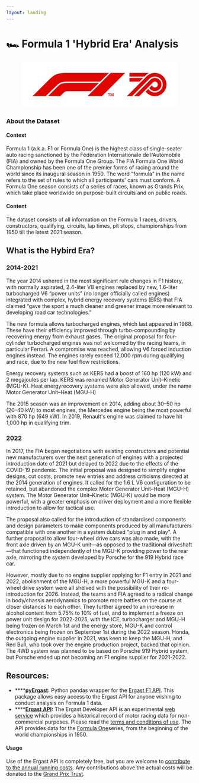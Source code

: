 ```yaml
---
layout: landing
---
```


# 🏎 Formula 1 'Hybrid Era' Analysis

<figure><img src=".gitbook/assets/JPG-RGB-F1_70_Number_HotRed_Standard_RGB-1024x302.jpg" alt=""><figcaption></figcaption></figure>

### About the Dataset

#### Context

Formula 1 (a.k.a. F1 or Formula One) is the highest class of single-seater auto racing sanctioned by the Fédération Internationale de l'Automobile (FIA) and owned by the Formula One Group. The FIA Formula One World Championship has been one of the premier forms of racing around the world since its inaugural season in 1950. The word "formula" in the name refers to the set of rules to which all participants' cars must conform. A Formula One season consists of a series of races, known as Grands Prix, which take place worldwide on purpose-built circuits and on public roads.

#### Content

The dataset consists of all information on the Formula 1 races, drivers, constructors, qualifying, circuits, lap times, pit stops, championships from 1950 till the latest 2021 season.

## What is the Hybird Era?

### 2014-2021

The year 2014 ushered in the most significant rule changes in F1 history, with normally aspirated, 2.4-liter V8 engines replaced by new, 1.6-liter turbocharged V6 “power units” (no longer officially called engines) integrated with complex, hybrid energy recovery systems (ERS) that FIA claimed “gave the sport a much cleaner and greener image more relevant to developing road car technologies.”&#x20;

The new formula allows turbocharged engines, which last appeared in 1988. These have their efficiency improved through turbo-compounding by recovering energy from exhaust gases. The original proposal for four-cylinder turbocharged engines was not welcomed by the racing teams, in particular Ferrari. A compromise was reached, allowing V6 forced induction engines instead. The engines rarely exceed 12,000 rpm during qualifying and race, due to the new fuel flow restrictions.

Energy recovery systems such as KERS had a boost of 160 hp (120 kW) and 2 megajoules per lap. KERS was renamed Motor Generator Unit–Kinetic (MGU-K). Heat energyrecovery systems were also allowed, under the name Motor Generator Unit–Heat (MGU-H)

The 2015 season was an improvement on 2014, adding about 30–50 hp (20–40 kW) to most engines, the Mercedes engine being the most powerful with 870 hp (649 kW). In 2019, Renault's engine was claimed to have hit 1,000 hp in qualifying trim.

### 2022

In 2017, the FIA began negotiations with existing constructors and potential new manufacturers over the next generation of engines with a projected introduction date of 2021 but delayed to 2022 due to the effects of the COVID-19 pandemic. The initial proposal was designed to simplify engine designs, cut costs, promote new entries and address criticisms directed at the 2014 generation of engines. It called for the 1.6 L V6 configuration to be retained, but abandoned the complex Motor Generator Unit–Heat (MGU-H) system. The Motor Generator Unit–Kinetic (MGU-K) would be more powerful, with a greater emphasis on driver deployment and a more flexible introduction to allow for tactical use.&#x20;

The proposal also called for the introduction of standardised components and design parameters to make components produced by all manufacturers compatible with one another in a system dubbed "plug in and play". A further proposal to allow four-wheel drive cars was also made, with the front axle driven by an MGU-K unit—as opposed to the traditional driveshaft—that functioned independently of the MGU-K providing power to the rear axle, mirroring the system developed by Porsche for the 919 Hybrid race car.

However, mostly due to no engine supplier applying for F1 entry in 2021 and 2022, abolishment of the MGU-H, a more powerful MGU-K and a four-wheel drive system were all shelved with the possibility of their re-introduction for 2026. Instead, the teams and FIA agreed to a radical change in body/chassis aerodynamics to promote more battles on the course at closer distances to each other. They further agreed to an increase in alcohol content from 5.75% to 10% of fuel, and to implement a freeze on power unit design for 2022-2025, with the ICE, turbocharger and MGU-H being frozen on March 1st and the energy store, MGU-K and control electronics being frozen on September 1st during the 2022 season. Honda, the outgoing engine supplier in 2021, was keen to keep the MGU-H, and Red Bull, who took over the engine production project, backed that opinion. The 4WD system was planned to be based on Porsche 919 Hybrid system, but Porsche ended up not becoming an F1 engine supplier for 2021-2022.

## Resources:

* ****[**pyErgast**](https://github.com/weiranyu/pyErgast)**:** Python pandas wrapper for the [Ergast F1 API](http://ergast.com/mrd/). This package allows easy access to the Ergast API for anyone wishing to conduct analysis on Formula 1 data.
* ****[**Ergast API**](http://ergast.com/mrd/)**:** The Ergast Developer API is an experimental [web service](http://en.wikipedia.org/wiki/Web\_service) which provides a historical record of motor racing data for non-commercial purposes. Please read the [terms and conditions of use](http://ergast.com/mrd/terms). The API provides data for the [Formula One](http://en.wikipedia.org/wiki/Formula\_One)series, from the beginning of the world championships in 1950.

#### &#x20;                                                                                          Usage

Use of the Ergast API is completely free, but you are welcome to [contribute to the annual running costs](https://liberapay.com/ergast). Any contributions above the actual costs will be donated to the [Grand Prix Trust](https://www.grandprixtrust.com/).

<figure><img src="https://liberapay.com/assets/widgets/donate.svg" alt=""><figcaption></figcaption></figure>
